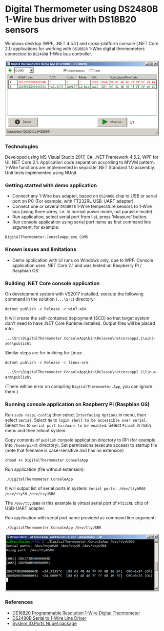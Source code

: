 # Digital Thermometer using DS2480B 1-Wire bus driver with DS18B20 sensors
Windows desktop (WPF, .NET 4.5.2) and cross-platform console (.NET Core 2.1) applications for working with `DS18B20` 1-Wire digital thermometers connected to `DS2480B` 1-Wire bus controller.

![Demo screenshot](https://github.com/apdevelop/digital-thermometer-ds2480b-ds18b20/blob/master/Docs/DigitalThermometerScreenshot.png)

### Technologies
Developed using MS Visual Studio 2017, C#, .NET Framework 4.5.2, WPF for UI, NET Core 2.1. Application code separation according to MVVM pattern.
1-Wire functions are implemented in separate .NET Standard 1.0 assembly. Unit tests implemented using NUnit. 

### Getting started with demo application
* Connect any 1-Wire bus adapter, based on `DS2480B` chip to USB or serial port on PC (For example, with FT232RL USB-UART adapter).
* Connect one or several `DS18B20` 1-Wire temperature sensors to 1-Wire bus (using three wires, i.e. in normal power mode, not parasite mode).
* Run application, select serial port from list, press 'Measure' button.
* Run console application using serial port name as first command line argument, for example:

`DigitalThermometer.ConsoleApp.exe COM5`

### Known issues and limitations
* Demo application with UI runs on Windows only, due to WPF. Console application uses .NET Core 2.1 and was tested on Raspberry PI / Raspbian OS.

### Building .NET Core console application

On development system with VS2017 installed, execute the following command in the solution (`...\Src`) directory:

`dotnet publish -c Release -r win7-x64`

It will create the self-contained deployment (SCD) so that target system don't need to have .NET Core Runtime installed.
Output files will be placed into:

`...\Src\DigitalThermometer.ConsoleApp\bin\Release\netcoreapp2.1\win7-x64\publish\`

Similar steps are for building for Linux:

`dotnet publish -c Release -r linux-arm`

`...\Src\DigitalThermometer.ConsoleApp\bin\Release\netcoreapp2.1\linux-arm\publish\`

(There will be error on compiling `DigitalThermometer.App`, you can ignore them.)

### Running console application on Raspberry Pi (Raspbian OS)
Run `sudo raspi-config` then select `Interfacing Options` in menu, then select `Serial`. 
Select `No` to `login shell to be accessible over serial`.
Select `Yes` to `serial port hardware to be enabled`.
Select `Finish` in main menu and then reboot system.

Copy contents of `publish` console application directory to RPi (for example into `/home/pi/dt` directory).
Set permissions (execute access) to startup file (note that filename is case-sensitive and has no extension)

`chmod +x DigitalThermometer.ConsoleApp`

Run application (file without extension):

`./DigitalThermometer.ConsoleApp`

It will output list of serial ports in system:
`Serial ports: /dev/ttyAMA0 /dev/ttyS0 /dev/ttyUSB0`

The `/dev/ttyUSB0` in this example is virtual serial port of `FT232RL` chip of USB-UART adapter.

Run application with serial port name provided as command line argument:

`./DigitalThermometer.ConsoleApp /dev/ttyUSB0`

![Demo screenshot](https://github.com/apdevelop/digital-thermometer-ds2480b-ds18b20/blob/master/Docs/DigitalThermometerConsoleRPi.png)

### References
* [DS18B20 Programmable Resolution 1-Wire Digital Thermometer](https://www.maximintegrated.com/en/products/DS18B20)
* [DS2480B Serial to 1-Wire Line Driver](https://www.maximintegrated.com/en/products/DS2480B)
* [System.IO.Ports Nuget package](https://www.nuget.org/packages/System.IO.Ports/)